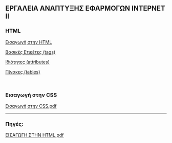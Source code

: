## ΕΡΓΑΛΕΙΑ ΑΝΑΠΤΥΞΗΣ ΕΦΑΡΜΟΓΩΝ ΙΝΤΕΡΝΕΤ II

### HTML
[Εισαγωγή στην HTML](https://github.com/addboo/HTML/blob/master/1.%20%CE%95%CE%B9%CF%83%CE%B1%CE%B3%CF%89%CE%B3%CE%AE%20%CF%83%CF%84%CE%B7%CE%BD%20HTML.md)

[Βασικές Ετικέτες (tags)](https://github.com/addboo/HTML/blob/master/2.%20%CE%92%CE%B1%CF%83%CE%B9%CE%BA%CE%AD%CF%82%20%CE%95%CF%84%CE%B9%CE%BA%CE%AD%CF%84%CE%B5%CF%82.md)

[Ιδιότητες (attributes)](https://github.com/addboo/HTML/blob/master/3.%20Attributes%20-%20%CE%99%CE%B4%CE%B9%CF%8C%CF%84%CE%B7%CF%84%CE%B5%CF%82.md)

[Πίνακες (tables)](https://github.com/addboo/HTML/blob/master/4.%20%CE%A0%CE%AF%CE%BD%CE%B1%CE%BA%CE%B5%CF%82.md)

<br>

### Εισαγωγή στην CSS
[Εισαγωγή στην CSS.pdf](https://github.com/addboo/IEK-WEB/files/6127819/2.CSS.pdf)


<hr>

### Πηγές:
[ΕΙΣΑΓΩΓΗ ΣΤΗΝ HTML.pdf](https://github.com/addboo/IEK-WEB/files/6125691/1.HTML.pdf)
